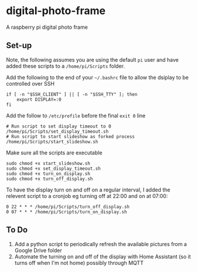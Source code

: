 # digital-photo-frame
A raspberry pi digital photo frame

## Set-up
Note, the following assumes you are using the default `pi` user and have added these scripts to a `/home/pi/Scripts` folder.

Add the following to the end of your `~/.bashrc` file to allow the dsiplay to be controlled over SSH

```
if [ -n "$SSH_CLIENT" ] || [ -n "$SSH_TTY" ]; then
	export DISPLAY=:0
fi
```
Add the follow to `/etc/profile` before the final `exit 0` line

```
# Run script to set display timeout to 0
/home/pi/Scripts/set_display_timeout.sh
# Run script to start slideshow as forked process
/home/pi/Scripts/start_slideshow.sh
```

Make sure all the scripts are executable
```
sudo chmod +x start_slideshow.sh
sudo chmod +x set_display_timeout.sh
sudo chmod +x turn_on_display.sh
sudo chmod +x turn_off_display.sh
```

To have the display turn on and off on a regular interval, I added the relevent script to a cronjob eg turning off at 22:00 and on at 07:00:
```
0 22 * * * /home/pi/Scripts/turn_off_display.sh
0 07 * * * /home/pi/Scripts/turn_on_display.sh
```

## To Do

1. Add a python script to periodically refresh the available pictures from a Google Drive folder
2. Automate the turning on and off of the display with Home Assistant (so it turns off when I'm not home) possibly through MQTT
